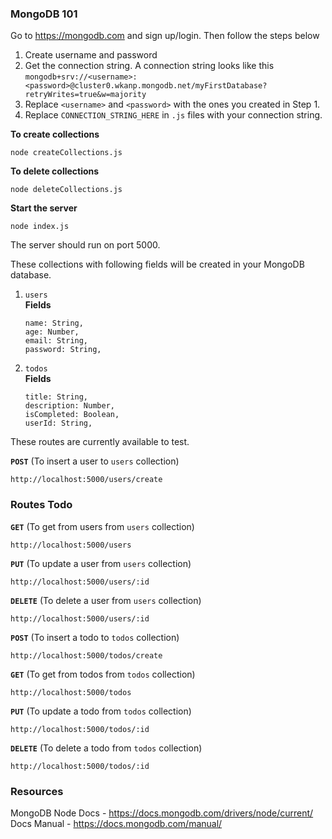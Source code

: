 ### MongoDB 101

Go to https://mongodb.com and sign up/login. Then follow the steps below

1. Create username and password
2. Get the connection string. A connection string looks like this `mongodb+srv://<username>:<password>@cluster0.wkanp.mongodb.net/myFirstDatabase?retryWrites=true&w=majority`
3. Replace `<username>` and `<password>` with the ones you created in Step 1.
4. Replace `CONNECTION_STRING_HERE` in `.js` files with your connection string.

**To create collections**

```
node createCollections.js
```

**To delete collections**

```
node deleteCollections.js
```

**Start the server**

```
node index.js
```

The server should run on port 5000.

These collections with following fields will be created in your MongoDB database.  
1. `users`  
    **Fields**  
    ```
    name: String,
    age: Number,
    email: String,
    password: String,
    ```
2. `todos`  
    **Fields**  
    ```
    title: String,
    description: Number,
    isCompleted: Boolean,
    userId: String,
    ```

These routes are currently available to test.  

**`POST`** (To insert a user to `users` collection)

```
http://localhost:5000/users/create
```

### Routes Todo  
**`GET`** (To get from users from `users` collection)

```
http://localhost:5000/users
```
**`PUT`** (To update a user from `users` collection)

```
http://localhost:5000/users/:id
```
**`DELETE`** (To delete a user from `users` collection)

```
http://localhost:5000/users/:id
```
**`POST`** (To insert a todo to `todos` collection)

```
http://localhost:5000/todos/create
```
**`GET`** (To get from todos from `todos` collection)

```
http://localhost:5000/todos
```
**`PUT`** (To update a todo from `todos` collection)

```
http://localhost:5000/todos/:id
```
**`DELETE`** (To delete a todo from `todos` collection)

```
http://localhost:5000/todos/:id
```

### **Resources**

MongoDB Node Docs - https://docs.mongodb.com/drivers/node/current/  
Docs Manual - https://docs.mongodb.com/manual/
